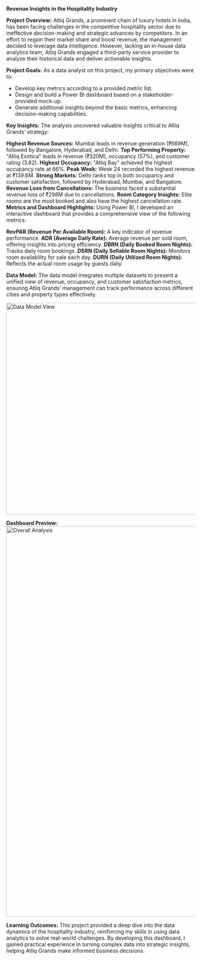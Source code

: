 ****Revenue Insights in the Hospitality Industry****


**Project Overview:** Atliq Grands, a prominent chain of luxury hotels in India, has been facing challenges in the competitive hospitality sector due to ineffective decision-making and strategic advances by competitors. In an effort to regain their market share and boost revenue, the management decided to leverage data intelligence. However, lacking an in-house data analytics team, Atliq Grands engaged a third-party service provider to analyze their historical data and deliver actionable insights.

**Project Goals:** As a data analyst on this project, my primary objectives were to:

- Develop key metrics according to a provided metric list.
- Design and build a Power BI dashboard based on a stakeholder-provided mock-up.
- Generate additional insights beyond the basic metrics, enhancing decision-making capabilities.

**Key Insights:** The analysis uncovered valuable insights critical to Atliq Grands’ strategy:

**Highest Revenue Sources:** Mumbai leads in revenue generation (₹669M), followed by Bangalore, Hyderabad, and Delhi.
**Top Performing Property:** "Atliq Exotica" leads in revenue (₹320M), occupancy (57%), and customer rating (3.62).
**Highest Occupancy:** "Atliq Bay" achieved the highest occupancy rate at 66%.
**Peak Week:** Week 24 recorded the highest revenue at ₹139.6M.
**Strong Markets:** Delhi ranks top in both occupancy and customer satisfaction, followed by Hyderabad, Mumbai, and Bangalore.
**Revenue Loss from Cancellations:** The business faced a substantial revenue loss of ₹298M due to cancellations.
**Room Category Insights:** Elite rooms are the most booked and also have the highest cancellation rate.
**Metrics and Dashboard Highlights:** Using Power BI, I developed an interactive dashboard that provides a comprehensive view of the following metrics:

**RevPAR (Revenue Per Available Room):** A key indicator of revenue performance.
**ADR (Average Daily Rate):** Average revenue per sold room, offering insights into pricing efficiency.
**DBRN (Daily Booked Room Nights):** Tracks daily room bookings.
**DSRN (Daily Sellable Room Nights):** Monitors room availability for sale each day.
**DURN (Daily Utilized Room Nights):** Reflects the actual room usage by guests daily.

**Data Model:** The data model integrates multiple datasets to present a unified view of revenue, occupancy, and customer satisfaction metrics, ensuring Atliq Grands’ management can track performance across different cities and property types effectively.

<img width="564" alt="Data Model View" src="https://github.com/user-attachments/assets/27f93bb6-9125-4e72-8c44-d2c1144b3095">

**Dashboard Preview:**
<img width="1040" alt="Overall Analysis " src="https://github.com/user-attachments/assets/86b78a85-18c1-4249-b933-7b8ff792c8c0">


**Learning Outcomes:** This project provided a deep dive into the data dynamics of the hospitality industry, reinforcing my skills in using data analytics to solve real-world challenges. By developing this dashboard, I gained practical experience in turning complex data into strategic insights, helping Atliq Grands make informed business decisions.


